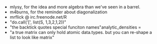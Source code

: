 
- mlysy, for the idea and more algebra than we've seen in a barrel.
- m4burns, for the reminder about diagonalization
- mrflick @ irc.freenode.net/R
 - "do.call('[', list(S, 1,3,2,1,2))"
 - "the backtick quotes special funciton names"analytic_densities = 
 - "a true matrix can only hold atomic data.types. 
    but you can re-shape a list to look like matrix"